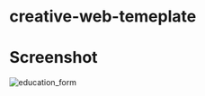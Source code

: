 # creative-web-temeplate


# Screenshot

![education_form](https://user-images.githubusercontent.com/42013687/217256435-9bd13163-e8f2-4a18-8be9-400ad4a1f72b.jpg)

